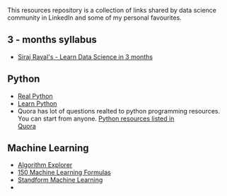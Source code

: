 

This resources repository is a collection of links shared by data science community in LinkedIn and some of my personal favourites.

## 3 - months syllabus

* [Siraj Raval's - Learn Data Science in 3 months](https://github.com/llSourcell/Learn_Data_Science_in_3_Months)

## Python

* [Real Python](https://realpython.com)
* [Learn Python](https://www.learnpython.org)
* Quora has lot of questions realted to python programming resources. You can start from anyone. [Python resources listed in   
  Quora](https://www.quora.com/How-should-I-start-learning-Python-1)


## Machine Learning

* [Algorithm Explorer](https://samrose3.github.io/algorithm-explorer/)
* [150 Machine Learning Formulas](https://drive.google.com/file/d/0B0RLknmL54khUXVrcnZkenNzN1E/view)
* [Standform Machine Learning](https://stanford.edu/%7Eshervine/teaching/cs-229.html)
*

